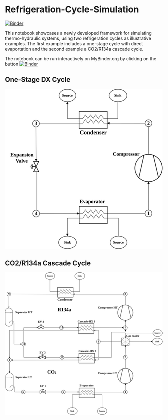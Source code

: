 # Refrigeration-Cycle-Simulation
[![Binder](https://mybinder.org/badge_logo.svg)](https://mybinder.org/v2/gh/MircoGanz/Refrigeration-Cycle-Simulation.git/HEAD)

This notebook showcases a newly developed framework for simulating thermo-hydraulic systems, using two refrigeration cycles as illustrative examples. The first example includes a one-stage cycle with direct evaportation and the second example a CO2/R134a cascade cycle. 

The notebook can be run interactively on MyBinder.org by clicking on the button [![Binder](https://mybinder.org/badge_logo.svg)](https://mybinder.org/v2/gh/MircoGanz/Refrigeration-Cycle-Simulation.git/HEAD)


## One-Stage DX Cycle
![fig](./Figures/Circuit_OneStageDX.svg)


## CO2/R134a Cascade Cycle 
![fig](./Figures/Circuit_CO2_R134a_Cascade.svg)
